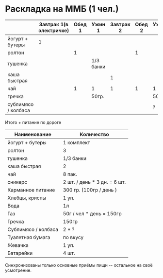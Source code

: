 Раскладка на ММБ (1 чел.)
=================

|        | Завтрак 1(в электричке) | Обед 1  | Ужин 1 | Завтрак 2 | Обед 2 | Ужин 2 | автрак 3 | Обед 3 | Ужин 3 |
| ------ | ----------------------- | ------- | ------ | --------- | ------ | ------ | -------- | ------ | ------ |
| йогурт + бутеры | 1  |
| ролтон  |       | 1  | |  | 1 |  | | 1 |  |
| тушенка |  | | 1/3 банки  | 
| каша быстрая |  | | | 1 | | | 1 |
| чай    |  | 1 | 1 | 1 | 1 | 1 | 1 | 1 | 1 |
| гречка | | | 50гр. | | | 50гр. | | | 50гр |
| сублимясо / колбаса | | | | | | ? | | | ? |

Итого + питание по дороге

|  Наименование | Количество |
| --------------| -------    |
| йогурт + бутеры | 1 комплект |
| ролтон  |   3 |
| тушенка | 1/3 банки |
| каша быстрая | 2 |
| чай | 8 пак. |
| сникерс | 2 шт. / день * 3 дн. = 6 шт. |
| Карманное питание | 300 гр. (100гр / день )|
| Хлебцы, криспы | 1 уп. |
| Вода | 1л |
| Газ | 50г / чел * день = 150гр |
| Гречка | 150гр |
| Сублимясо / колбаса | 2 * ? |
| Туалетная бумага | по вкусу |
| Жевачка | 1 уп. |
| Батарейки | 4 шт. |

Синхронизованы только основные приёмы пищи -- остальное на своё усмотрение.
